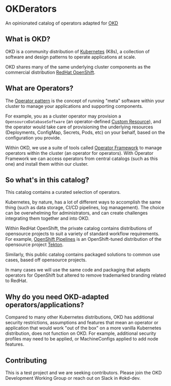OKDerators
===
An opinionated catalog of operators adapted for [OKD](https://okd.io)

## What is OKD?
OKD is a community distribution of [Kubernetes](https://kubernetes.io/) (K8s), a collection of software and design patterns to operate applications at scale.

OKD shares many of the same underlying cluster components as the commercial distribution [RedHat OpenShift](https://www.redhat.com/en/technologies/cloud-computing/openshift).

## What are Operators?
The [Operator pattern](https://kubernetes.io/docs/concepts/extend-kubernetes/operator/) is the concept of running "meta" software within your cluster to manage your applications and supporting components. 


For example, you as a cluster operator may provision a `OpensourceDatabaseSoftware` (an operator-defined [Custom Resource](https://kubernetes.io/docs/concepts/extend-kubernetes/api-extension/custom-resources/)), and the operator would take care of provisioning the underlying resources (Deployments, ConfigMap, Secrets, Pods, etc) on your behalf, based on the configuration you provide.


Within OKD, we use a suite of tools called [Operator Framework](https://operatorframework.io/) to manage operators within the cluster (an operator for operators). With Operator Framework we can access operators from central catalogs (such as this one) and install them within our cluster.

## So what's in this catalog?
This catalog contains a curated selection of operators.

Kubernetes, by nature, has a lot of different ways to accomplish the same thing (such as data storage, CI/CD pipelines, log management). The choice can be overwhelming for administrators, and can create challenges integrating them together and into OKD.

Within RedHat OpenShift, the private catalog contains distributions of opensource projects to suit a variety of standard workflow requirements. For example, [OpenShift Pipelines](https://docs.openshift.com/pipelines/latest/about/about-pipelines.html) is an OpenShift-tuned distribution of the opensource project [Tekton](https://tekton.dev/).

Similarly, this public catalog contains packaged solutions to common use cases, based off opensource projects.

In many cases we will use the same code and packaging that adapts operators for OpenShift but altered to remove trademarked branding related to RedHat.

## Why do you need OKD-adapted operators/applications?
Compared to many other Kubernetes distributions, OKD has additional security restrictions, assumptions and features that mean an operator or application that would work "out of the box" on a more vanilla Kubernetes distribution, does not function on OKD. For example, additional security profiles may need to be applied, or MachineConfigs applied to add node features.

## Contributing
This is a test project and we are seeking contributors. Please join the OKD Development Working Group or reach out on Slack in #okd-dev.

